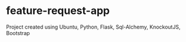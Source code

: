 # feature-request-app
Project created using Ubuntu, Python, Flask, Sql-Alchemy, KnockoutJS, Bootstrap
